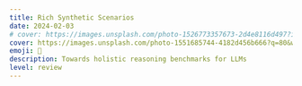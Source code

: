 ```yaml
---
title: Rich Synthetic Scenarios
date: 2024-02-03
# cover: https://images.unsplash.com/photo-1526773357673-2d4e8116d497?ixlib=rb-4.0.3&ixid=M3wxMjA3fDB8MHxwaG90by1wYWdlfHx8fGVufDB8fHx8fA%3D%3D&auto=format&fit=crop&w=1440&q=80
cover: https://images.unsplash.com/photo-1551685744-4182d456b666?q=80&w=1440&auto=format&fit=crop&ixlib=rb-4.0.3&ixid=M3wxMjA3fDB8MHxwaG90by1wYWdlfHx8fGVufDB8fHx8fA%3D%3D
emoji: 🎏
description: Towards holistic reasoning benchmarks for LLMs
level: review
---
```


